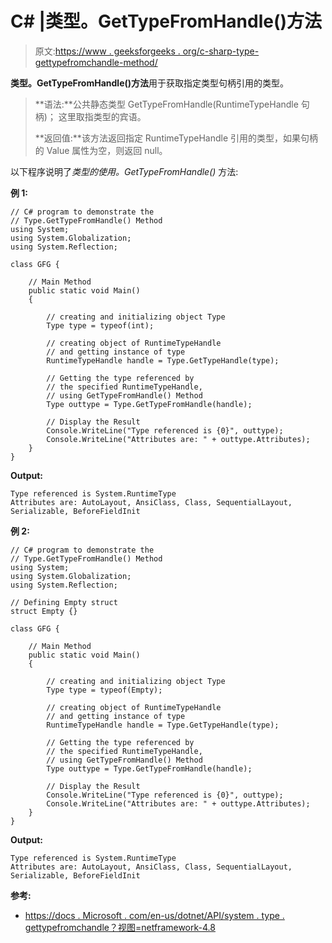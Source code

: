 # C# |类型。GetTypeFromHandle()方法

> 原文:[https://www . geeksforgeeks . org/c-sharp-type-gettypefromchandle-method/](https://www.geeksforgeeks.org/c-sharp-type-gettypefromhandle-method/)

**类型。GetTypeFromHandle()方法**用于获取指定类型句柄引用的类型。

> **语法:**公共静态类型 GetTypeFromHandle(RuntimeTypeHandle 句柄)；
> 这里取指类型的宾语。
> 
> **返回值:**该方法返回指定 RuntimeTypeHandle 引用的类型，如果句柄的 Value 属性为空，则返回 null。

以下程序说明了*类型的使用。GetTypeFromHandle()* 方法:

**例 1:**

```
// C# program to demonstrate the
// Type.GetTypeFromHandle() Method
using System;
using System.Globalization;
using System.Reflection;

class GFG {

    // Main Method
    public static void Main()
    {

        // creating and initializing object Type
        Type type = typeof(int);

        // creating object of RuntimeTypeHandle 
        // and getting instance of type
        RuntimeTypeHandle handle = Type.GetTypeHandle(type);

        // Getting the type referenced by
        // the specified RuntimeTypeHandle,
        // using GetTypeFromHandle() Method
        Type outtype = Type.GetTypeFromHandle(handle);

        // Display the Result
        Console.WriteLine("Type referenced is {0}", outtype);
        Console.WriteLine("Attributes are: " + outtype.Attributes);
    }
}
```

**Output:**

```
Type referenced is System.RuntimeType
Attributes are: AutoLayout, AnsiClass, Class, SequentialLayout, Serializable, BeforeFieldInit

```

**例 2:**

```
// C# program to demonstrate the
// Type.GetTypeFromHandle() Method
using System;
using System.Globalization;
using System.Reflection;

// Defining Empty struct
struct Empty {}

class GFG {

    // Main Method
    public static void Main()
    {

        // creating and initializing object Type
        Type type = typeof(Empty);

        // creating object of RuntimeTypeHandle 
        // and getting instance of type
        RuntimeTypeHandle handle = Type.GetTypeHandle(type);

        // Getting the type referenced by
        // the specified RuntimeTypeHandle,
        // using GetTypeFromHandle() Method
        Type outtype = Type.GetTypeFromHandle(handle);

        // Display the Result
        Console.WriteLine("Type referenced is {0}", outtype);
        Console.WriteLine("Attributes are: " + outtype.Attributes);
    }
}
```

**Output:**

```
Type referenced is System.RuntimeType
Attributes are: AutoLayout, AnsiClass, Class, SequentialLayout, Serializable, BeforeFieldInit

```

**参考:**

*   [https://docs . Microsoft . com/en-us/dotnet/API/system . type . gettypefromchandle？视图=netframework-4.8](https://docs.microsoft.com/en-us/dotnet/api/system.type.gettypefromhandle?view=netframework-4.8)